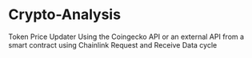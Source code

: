 # Crypto-Analysis
Token Price Updater Using the Coingecko API or an external API from a smart contract using Chainlink Request and Receive Data cycle

